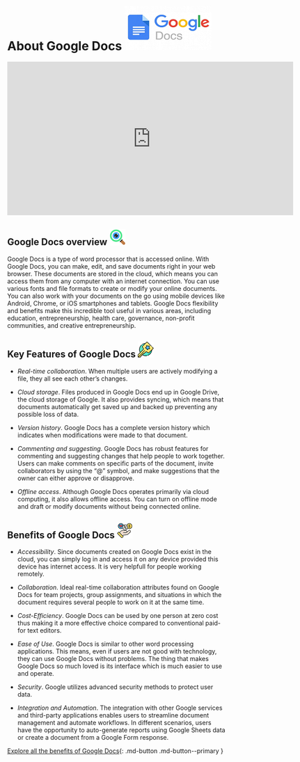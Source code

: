 # **About Google Docs** ![](img/gd.png)

<iframe width="657" height="353" src="https://www.youtube.com/embed/6_hJ3R8jEZM" title="Introducing a new Google Docs" frameborder="0" allow="accelerometer; autoplay; clipboard-write; encrypted-media; gyroscope; picture-in-picture; web-share" referrerpolicy="strict-origin-when-cross-origin" allowfullscreen></iframe>

## **Google Docs overview** ![](img/overview.png)
Google Docs is a type of word processor that is accessed online. With Google Docs, you can make, edit, and save documents right in your web browser. These documents are stored in the cloud, which means you can access them from any computer with an internet connection. 
You can use various fonts and file formats to create or modify your online documents. You can also work with your documents on the go using mobile devices like Android, Chrome, or iOS smartphones and tablets. Google Docs flexibility and benefits make this incredible tool useful in various areas, including education, entrepreneurship, health care, governance, non-profit communities, and creative entrepreneurship.

## **Key Features of Google Docs** ![](img/key_features.png)

- *Real-time collaboration*. When multiple users are actively modifying a file, they all see each other’s changes.

- *Cloud storage*. Files produced in Google Docs end up in Google Drive, the cloud storage of Google. It also provides syncing, which means that documents automatically get saved up and backed up preventing any possible loss of data.

- *Version history*. Google Docs has a complete version history which indicates when modifications were made to that document.

- *Commenting and suggesting*. Google Docs has robust features for commenting and suggesting changes that help people to work together. Users can make comments on specific parts of the document, invite collaborators by using the “@” symbol, and make suggestions that the owner can either approve or disapprove.

- *Offline access*. Although Google Docs operates primarily via cloud computing, it also allows offline access. You can turn on offline mode and draft or modify documents without being connected online.

## **Benefits of Google Docs** ![](img/benefits.png)

- *Accessibility*. Since documents created on Google Docs exist in the cloud, you can simply log in and access it on any device provided this device has internet access. It is very helpfull for people working remotely.
 
- *Collaboration*. Ideal real-time collaboration attributes found on Google Docs for team projects, group assignments, and situations in which the document requires several people to work on it at the same time.

- *Cost-Efficiency*. Google Docs can be used by one person at zero cost thus making it a more effective choice compared to conventional paid-for text editors.

- *Ease of Use*. Google Docs is similar to other word processing applications. This means, even if users are not good with technology, they can use Google Docs without problems. The thing that makes Google Docs so much loved is its interface which is much easier to use and operate.

- *Security*. Google utilizes advanced security methods to protect user data.

- *Integration and Automation*. The integration with other Google services and third-party applications enables users to streamline document management and automate workflows. In different scenarios, users have the opportunity to auto-generate reports using Google Sheets data or create a document from a Google Form response.  

[Explore all the benefits of Google Docs](https://workspace.google.com/intl/en_au/products/docs/){: .md-button .md-button--primary }  

 